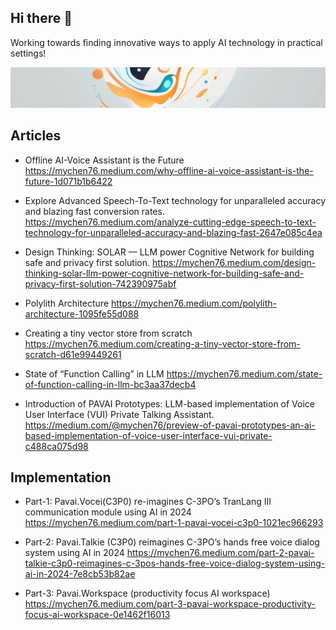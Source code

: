 ## Hi there 👋

Working towards finding innovative ways to apply AI technology in practical settings!

![logo](https://github.com/PavAI-Research/.github/blob/main/images/images/pavai_web_logo.png) 

## Articles

- Offline AI-Voice Assistant is the Future
  https://mychen76.medium.com/why-offline-ai-voice-assistant-is-the-future-1d071b1b6422

- Explore Advanced Speech-To-Text technology for unparalleled accuracy and blazing fast conversion rates.
  https://mychen76.medium.com/analyze-cutting-edge-speech-to-text-technology-for-unparalleled-accuracy-and-blazing-fast-2647e085c4ea

- Design Thinking: SOLAR — LLM power Cognitive Network for building safe and privacy first solution.
  https://mychen76.medium.com/design-thinking-solar-llm-power-cognitive-network-for-building-safe-and-privacy-first-solution-742390975abf

- Polylith Architecture
  https://mychen76.medium.com/polylith-architecture-1095fe55d088

- Creating a tiny vector store from scratch
  https://mychen76.medium.com/creating-a-tiny-vector-store-from-scratch-d61e99449261

- State of “Function Calling” in LLM
  https://mychen76.medium.com/state-of-function-calling-in-llm-bc3aa37decb4

- Introduction of PAVAI Prototypes: LLM-based implementation of Voice User Interface (VUI) Private Talking Assistant.
  https://medium.com/@mychen76/preview-of-pavai-prototypes-an-ai-based-implementation-of-voice-user-interface-vui-private-c488ca075d98

## Implementation

- Part-1: Pavai.Vocei(C3P0) re-imagines C-3PO’s TranLang III communication module using AI in 2024
  https://mychen76.medium.com/part-1-pavai-vocei-c3p0-1021ec966293

- Part-2: Pavai.Talkie (C3P0) reimagines C-3PO’s hands free voice dialog system using AI in 2024
  https://mychen76.medium.com/part-2-pavai-talkie-c3p0-reimagines-c-3pos-hands-free-voice-dialog-system-using-ai-in-2024-7e8cb53b82ae

- Part-3: Pavai.Workspace (productivity focus AI workspace)
  https://mychen76.medium.com/part-3-pavai-workspace-productivity-focus-ai-workspace-0e1462f16013


<!--

**Here are some ideas to get you started:**

🙋‍♀️ A short introduction - what is your organization all about?
🌈 Contribution guidelines - how can the community get involved?
👩‍💻 Useful resources - where can the community find your docs? Is there anything else the community should know?
🍿 Fun facts - what does your team eat for breakfast?
🧙 Remember, you can do mighty things with the power of [Markdown](https://docs.github.com/github/writing-on-github/getting-started-with-writing-and-formatting-on-github/basic-writing-and-formatting-syntax)
-->
